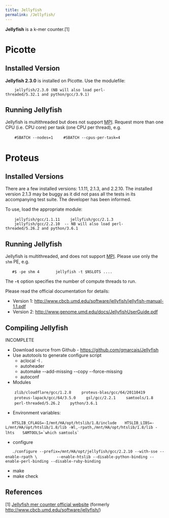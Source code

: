 ```yaml
---
title: Jellyfish
permalink: /Jellyfish/
---
```


**Jellyfish** is a k-mer counter.[1]

Picotte
=======

Installed Version
-----------------

**Jellyfish 2.3.0** is installed on Picotte. Use the modulefile:

`    jellyfish/2.3.0 (NB will also load perl-threaded/5.32.1 and python/gcc/3.9.1)`

Running Jellyfish
-----------------

Jellyfish is multithreaded but does not support [MPI](/MPI "wikilink").
Request more than one CPU (i.e. CPU core) per task (one CPU per thread),
e.g.

`    #SBATCH --nodes=1`
`    #SBATCH --cpus-per-task=4`

Proteus
=======

Installed Versions
------------------

There are a few installed versions: 1.1.11, 2.1.3, and 2.2.10. The
installed version 2.1.3 may be buggy as it did not pass all the tests in
its accompanying test suite. The developer has been informed.

To use, load the appropriate module:

`    jellyfish/gcc/1.1.11`
`    jellyfish/gcc/2.1.3`
`    jellyfish/gcc/2.2.10  -- NB will also load perl-threaded/5.26.2 and python/3.6.1`

Running Jellyfish
-----------------

Jellyfish is multithreaded, and does not support [MPI](/MPI "wikilink").
Please use only the `shm` PE, e.g.

`   #$ -pe shm 4`
`   `
`   jellyfish -t $NSLOTS ....`

The **`-t`** option specifies the number of compute threads to run.

Please read the official documentation for details:

-   Version 1:
    <http://www.cbcb.umd.edu/software/jellyfish/jellyfish-manual-1.1.pdf>
-   Version 2: <http://www.genome.umd.edu/docs/JellyfishUserGuide.pdf>

Compiling Jellyfish
-------------------

INCOMPLETE

-   Download source from Github -
    <https://github.com/gmarcais/Jellyfish>
-   Use autotools to generate configure script
    -   aclocal -I .
    -   autoheader
    -   automake --add-missing --copy --force-missing
    -   autoconf
-   Modules

`    zlib/cloudflare/gcc/1.2.8`
`    proteus-blas/gcc/64/20110419`
`    proteus-lapack/gcc/64/3.5.0`
`    gsl/gcc/2.2.1`
`    samtools/1.8`
`    perl-threaded/5.26.2`
`    python/3.6.1`

-   Environment variables:

`   HTSLIB_CFLAGS=-I/mnt/HA/opt/htslib/1.8/include`
`   HTSLIB_LIBS=-L/mnt/HA/opt/htslib/1.8/lib -Wl,-rpath,/mnt/HA/opt/htslib/1.8/lib -lhts`
``    SAMTOOLS=`which samtools` ``

-   configure

`   ./configure --prefix=/mnt/HA/opt/jellyfish/gcc/2.2.10 --with-sse --enable-rpath \`
`        --enable-htslib --disable-python-binding --enable-perl-binding --disable-ruby-binding `

-   make
-   make check

References
----------

<references/>

[1] [Jellyfish mer counter official website](http://www.genome.umd.edu/jellyfish.html) (formerly
<http://www.cbcb.umd.edu/software/jellyfish/>)